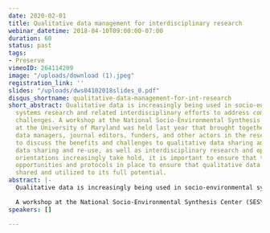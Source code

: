```yaml
---
date: 2020-02-01
title: Qualitative data management for interdisciplinary research
webinar_datetime: 2018-04-10T09:00:00-07:00
duration: 60
status: past
tags:
- Preserve
vimeoID: 264114209
image: "/uploads/download (1).jpeg"
registration_link: ''
slides: "/uploads/dws04102018slides_0.pdf"
disqus_shortname: qualitative-data-management-for-int-research
short_abstract: Qualitative data is increasingly being used in socio-environmental
  systems research and related interdisciplinary efforts to address complex sustainability
  challenges. A workshop at the National Socio-Environmental Synthesis Center (SESYNC)
  at the University of Maryland was held last year that brought together researchers,
  data managers, journal editors, funders, and other actors in the research data ecosystem
  to discuss the benefits and challenges to qualitative data sharing and re-use. s
  data sharing and re-use, as well as interdisciplinary research and open science
  orientations increasingly take hold, it is important to ensure that there are resources,
  opportunities and protocols in place to ensure that qualitative data is managed,
  shared and utilized to its full potential.
abstract: |-
  Qualitative data is increasingly being used in socio-environmental systems research and related interdisciplinary efforts to address complex sustainability challenges. There are many scientific, descriptive and material benefits to be gained from sharing and re-using qualitative data, some of which reflect the broader push toward open science, and some of which are unique to qualitative research traditions. However, although open data availability is increasingly becoming an expectation in many fields and methodological approaches that work on interdisciplinary topics, there remain many challenges associated the sharing and re-use of qualitative data in particular.

  A workshop at the National Socio-Environmental Synthesis Center (SESYNC) at the University of Maryland was held last year that brought together researchers, data managers, journal editors, funders, and other actors in the research data ecosystem to discuss the benefits and challenges to qualitative data sharing and re-use. The outcome of this meeting and subsequent collaborative work was a comprehensive white paper, as well as a series of two-page recommendation guides for how specific types of actors can support and facilitate improved qualitative data management and increase qualitative data sharing and re-use. These resources are meant to provide a common starting point for the entire research community to better identify the specific challenges associated with different aspects of qualitative data management, as well as to offer concrete actions that specific types of actors can take. As data sharing and re-use, as well as interdisciplinary research and open science orientations increasingly take hold, it is important to ensure that there are resources, opportunities and protocols in place to ensure that qualitative data is managed, shared and utilized to its full potential.
speakers: []

---
```


